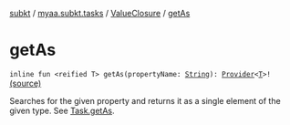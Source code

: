 [subkt](../../index.md) / [myaa.subkt.tasks](../index.md) / [ValueClosure](index.md) / [getAs](./get-as.md)

# getAs

`inline fun <reified T> getAs(propertyName: `[`String`](https://kotlinlang.org/api/latest/jvm/stdlib/kotlin/-string/index.html)`): `[`Provider`](https://docs.gradle.org/current/javadoc/org/gradle/api/provider/Provider.html)`<`[`T`](get-as.md#T)`>!` [(source)](https://github.com/Myaamori/SubKt/blob/0.1.7/src/main/kotlin/myaa/subkt/tasks/tasks.kt#L519)

Searches for the given property and returns it as a single element of the given type.
See [Task.getAs](../org.gradle.api.-task/get-as.md).


